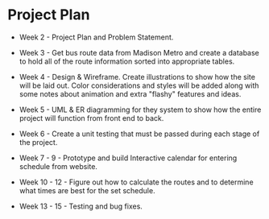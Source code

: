 # Project Plan

* Week 2 - Project Plan and Problem Statement.

* Week 3 - Get bus route data from Madison Metro and create a database to hold all of the route information sorted into appropriate tables.

* Week 4 - Design & Wireframe.  Create illustrations to show how the site will be laid out.  Color considerations and styles will be added along with some notes about animation and extra "flashy" features and ideas.

* Week 5 - UML & ER diagramming for they system to show how the entire project will function from front end to back.

* Week 6 - Create a unit testing that must be passed during each stage of the project.

* Week 7 - 9 - Prototype and build Interactive calendar for entering schedule from website.

* Week 10 - 12 - Figure out how to calculate the routes and to determine what times are best for the set schedule.

* Week 13 - 15 - Testing and bug fixes.